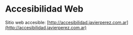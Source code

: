 # Accesibilidad Web

Sitio web accesible: [http://accesibilidad.javierperez.com.ar](http://accesibilidad.javierperez.com.ar) 